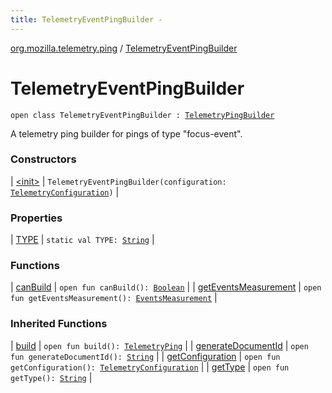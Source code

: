 ```yaml
---
title: TelemetryEventPingBuilder - 
---
```


[org.mozilla.telemetry.ping](../index.html) / [TelemetryEventPingBuilder](./index.html)

# TelemetryEventPingBuilder

`open class TelemetryEventPingBuilder : `[`TelemetryPingBuilder`](../-telemetry-ping-builder/index.html)

A telemetry ping builder for pings of type "focus-event".

### Constructors

| [&lt;init&gt;](-init-.html) | `TelemetryEventPingBuilder(configuration: `[`TelemetryConfiguration`](../../org.mozilla.telemetry.config/-telemetry-configuration/index.html)`)` |

### Properties

| [TYPE](-t-y-p-e.html) | `static val TYPE: `[`String`](https://kotlinlang.org/api/latest/jvm/stdlib/kotlin/-string/index.html) |

### Functions

| [canBuild](can-build.html) | `open fun canBuild(): `[`Boolean`](https://kotlinlang.org/api/latest/jvm/stdlib/kotlin/-boolean/index.html) |
| [getEventsMeasurement](get-events-measurement.html) | `open fun getEventsMeasurement(): `[`EventsMeasurement`](../../org.mozilla.telemetry.measurement/-events-measurement/index.html) |

### Inherited Functions

| [build](../-telemetry-ping-builder/build.html) | `open fun build(): `[`TelemetryPing`](../-telemetry-ping/index.html) |
| [generateDocumentId](../-telemetry-ping-builder/generate-document-id.html) | `open fun generateDocumentId(): `[`String`](https://kotlinlang.org/api/latest/jvm/stdlib/kotlin/-string/index.html) |
| [getConfiguration](../-telemetry-ping-builder/get-configuration.html) | `open fun getConfiguration(): `[`TelemetryConfiguration`](../../org.mozilla.telemetry.config/-telemetry-configuration/index.html) |
| [getType](../-telemetry-ping-builder/get-type.html) | `open fun getType(): `[`String`](https://kotlinlang.org/api/latest/jvm/stdlib/kotlin/-string/index.html) |

